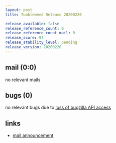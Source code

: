 ```yaml
---
layout: post
title: Tumbleweed Release 20200220

release_available: false
release_reference_count: 0
release_reference_count_mail: 0
release_score: 97
release_stability_level: pending
release_version: 20200220
---
```


## mail (0:0)

no relevant mails

## bugs (0)

<!--more-->

no relevant bugs due to [loss of bugzilla API access](https://bugzilla.opensuse.org/show_bug.cgi?id=1157722)



## links

- [mail announcement](https://lists.opensuse.org/opensuse-factory/2020-02/msg00453.html)
